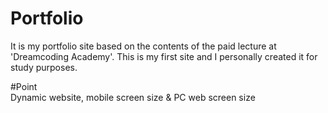 # Portfolio
 
It is my portfolio site based on the contents of the paid lecture at 'Dreamcoding Academy'.
This is my first site and I personally created it for study purposes.


#Point
\
Dynamic website, mobile screen size & PC web screen size
